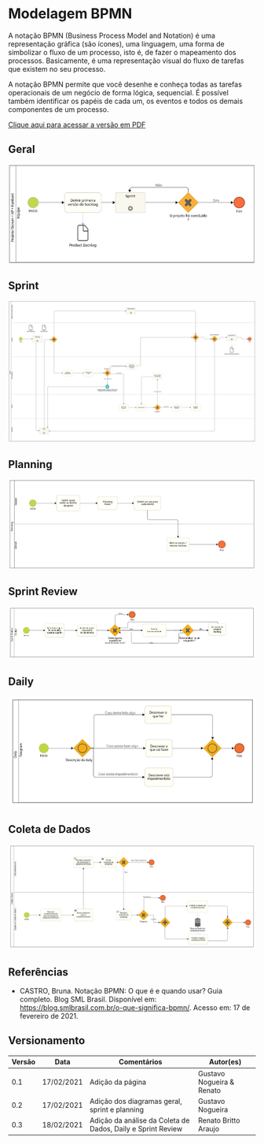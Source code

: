 # Modelagem BPMN

A notação BPMN (Business Process Model and Notation) é uma representação gráfica (são ícones), uma linguagem, uma forma de simbolizar o fluxo de um processo, isto é, de fazer o mapeamento dos processos. Basicamente, é uma representação visual do fluxo de tarefas que existem no seu processo.

A notação BPMN permite que você desenhe e conheça todas as tarefas operacionais de um negócio de forma lógica, sequencial. É possível também identificar os papéis de cada um, os eventos e todos os demais componentes de um processo.

[Clique aqui para acessar a versão em PDF](bpmn.pdf)

## Geral
![BPMN01](imagens/bpmn-01.png)

## Sprint
![BPMN02](imagens/bpmn-02.png)

## Planning
![BPMN03](imagens/bpmn-03.png)

## Sprint Review
![BPMN06](imagens/bpmn-06.png)

## Daily
![BPMN05](imagens/bpmn-05.png)

## Coleta de Dados
![BPMN04](imagens/bpmn-04.png)

## Referências

- CASTRO, Bruna. Notação BPMN: O que é e quando usar? Guia completo. Blog SML Brasil. Disponível em: <https://blog.smlbrasil.com.br/o-que-significa-bpmn/>. Acesso em: 17 de fevereiro de 2021.

## Versionamento

| Versão | Data       | Comentários                                   | Autor(es)                 |
| ------ | ---------- | --------------------------------------------- | ------------------------- |
| 0.1    | 17/02/2021 | Adição da página                              | Gustavo Nogueira & Renato |
| 0.2    | 17/02/2021 | Adição dos diagramas geral, sprint e planning | Gustavo Nogueira          |
| 0.3    | 18/02/2021 | Adição da análise da Coleta de Dados, Daily e Sprint Review | Renato Britto Araujo |
